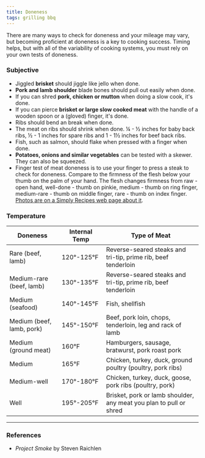 ```yaml
---
title: Doneness
tags: grilling bbq
---
```

There are many ways to check for doneness and your mileage may vary, but becoming proficient at doneness is a key to cooking success. Timing helps, but with all of the variability of cooking systems, you must rely on your own tests of doneness.

### Subjective

- Jiggled **brisket** should jiggle like jello when done.
- **Pork and lamb shoulder** blade bones should pull out easily when done.
- If you can shred **pork, chicken or mutton** when doing a slow cook, it's done.
- If you can pierce **brisket or large slow cooked meat** with the handle of a wooden spoon or a (gloved) finger, it's done.
- Ribs should bend an break when done.
- The meat on ribs should shrink when done. ¼ - ½ inches for baby back ribs, ½ - 1 inches for spare ribs and 1 - 1½ inches for beef back ribs.
- Fish, such as salmon, should flake when pressed with a finger when done.
- **Potatoes, onions and similar vegetables** can be tested with a skewer. They can also be squeezed.
- Finger test of meat doneness is to use your finger to press a steak to check for doneness. Compare to the firmness of the flesh below your thumb on the palm of your hand. The flesh changes firmness from raw - open hand, well-done - thumb on pinkie, medium - thumb on ring finger, medium-rare - thumb on middle finger, rare - thumb on index finger. [Photos are on a Simply Recipes web page about it](https://www.simplyrecipes.com/recipes/the_finger_test_to_check_the_doneness_of_meat).

### Temperature

|Doneness|Internal Temp|Type of Meat|
|---|---|---|
| Rare (beef, lamb)|120°-125°F|Reverse-seared steaks and tri-tip, prime rib, beef tenderloin|
Medium-rare (beef, lamb)|130°-135°F|Reverse-seared steaks and tri-tip, prime rib, beef tenderloin |
|Medium (seafood)|140°-145°F|Fish, shellfish|
|Medium (beef, lamb, pork)|145°-150°F|Beef, pork loin, chops, tenderloin, leg and rack of lamb|
|Medium (ground meat)|160°F|Hamburgers, sausage, bratwurst, pork roast pork|
|Medium|165°F|Chicken, turkey, duck, ground poultry (poultry, pork ribs)|
|Medium-well|170°-180°F|Chicken, turkey, duck, goose, pork ribs (poultry, pork)|
|Well|195°-205°F|Brisket, pork or lamb shoulder, any meat you plan to pull or shred|

---
### References
- _Project Smoke_ by Steven Raichlen